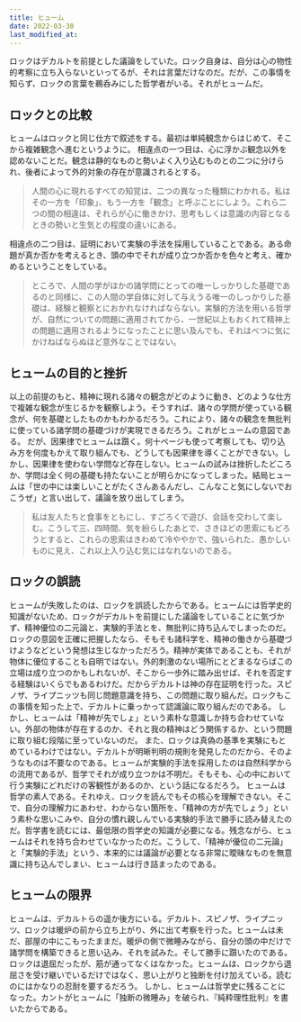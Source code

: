```yaml
---
title: ヒューム
date: 2022-03-30
last_modified_at: 
---
```


ロックはデカルトを前提とした議論をしていた。ロック自身は、自分は心の物性的考察に立ち入らないといってるが、それは言葉だけなのだ。だが、この事情を知らず、ロックの言葉を鵜呑みにした哲学者がいる。それがヒュームだ。

## ロックとの比較

ヒュームはロックと同じ仕方で叙述をする。最初は単純観念からはじめて、そこから複雑観念へ進むというように。
相違点の一つ目は、心に浮かぶ観念以外を認めないことだ。観念は静的なものと勢いよく入り込むものとの二つに分けられ、後者によって外的対象の存在が意識されるとする。

>人間の心に現れるすべての知覚は、二つの異なった種類にわかれる。私はその一方を「印象」、もう一方を「観念」と呼ぶことにしよう。これら二つの間の相違は、それらが心に働きかけ、思考もしくは意識の内容となるときの勢いと生気との程度の違いにある。

相違点の二つ目は、証明において実験の手法を採用していることである。ある命題が真か否かを考えるとき、頭の中でそれが成り立つか否かを色々と考え、確かめるということをしている。

>ところで、人間の学がほかの諸学問にとっての唯一しっかりした基礎であるのと同様に、この人間の学自体に対して与えうる唯一のしっかりした基礎は、経験と観察とにおかれなければならない。実験的方法を用いる哲学が、自然についての問題に適用されてから、一世紀以上もおくれて精神上の問題に適用されるようになったことに思い及んでも、それはべつに気にかけねばならぬほど意外なことではない。

## ヒュームの目的と挫折

以上の前提のもと、精神に現れる諸々の観念がどのように動き、どのような仕方で複雑な観念が生じるかを観察しよう。そうすれば、諸々の学問が使っている観念が、何を基礎としたものかもわかるだろう。これにより、諸々の観念を無批判に使っている諸学問の基礎づけが実現できるだろう。これがヒュームの意図である。
だが、因果律でヒュームは躓く。何十ページも使って考察しても、切り込み方を何度もかえて取り組んでも、どうしても因果律を導くことができない。しかし、因果律を使わない学問など存在しない。ヒュームの試みは挫折したどころか、学問は全く何の基礎も持たないことが明らかになってしまった。結局ヒュームは「世の中には楽しいことがたくさんあるんだし、こんなこと気にしないでおこうぜ」と言い出して、議論を放り出してしまう。

>私は友人たちと食事をともにし、すごろくで遊び、会話を交わして楽しむ。こうして三、四時間、気を紛らしたあとで、さきほどの思索にもどろうとすると、これらの思索はきわめて冷ややかで、強いられた、愚かしいものに見え、これ以上入り込む気にはなれないのである。

## ロックの誤読

ヒュームが失敗したのは、ロックを誤読したからである。ヒュームには哲学史的知識がないため、ロックがデカルトを前提にした議論をしていることに気づかず、精神優位の二元論と、実験的手法とを、無批判に持ち込んでしまったのだ。
ロックの意図を正確に把握したなら、そもそも諸科学を、精神の働きから基礎づけようなどという発想は生じなかっただろう。精神が実体であることも、それが物体に優位することも自明ではない。外的刺激のない場所にとどまるならばこの立場は成り立つのかもしれないが、そこから一歩外に踏み出せば、それを否定する経験はいくらでもあるわけだ。だからデカルトは神の存在証明を行った。スピノザ、ライプニッツも同じ問題意識を持ち、この問題に取り組んだ。ロックもこの事情を知った上で、デカルトに乗っかって認識論に取り組んだのである。
しかし、ヒュームは「精神が先でしょ」という素朴な意識しか持ち合わせていない。外部の物体が存在するのか、それと我の精神はどう関係するか、という問題に取り組む段階に至っていないのだ。
また、ロックは真偽の基準を実験にもとめているわけではない。デカルトが明晰判明の規則を発見したのだから、そのようなものは不要なのである。ヒュームが実験的手法を採用したのは自然科学からの流用であるが、哲学でそれが成り立つかは不明だ。そもそも、心の中において行う実験にどれだけの客観性があるのか、という話になるだろう。
ヒュームは哲学の素人である。それゆえ、ロックを読んでもその核心を理解できない。そこで、自分の理解力にあわせ、わからない箇所を、「精神の方が先でしょう」という素朴な思いこみや、自分の慣れ親しんでいる実験的手法で勝手に読み替えたのだ。哲学書を読むには、最低限の哲学史の知識が必要になる。残念ながら、ヒュームはそれを持ち合わせていなかったのだ。こうして、「精神が優位の二元論」と「実験的手法」という、本来的には議論が必要となる非常に曖昧なものを無意識に持ち込んでしまい、ヒュームは行き詰まったのである。

## ヒュームの限界

ヒュームは、デカルトらの遥か後方にいる。デカルト、スピノザ、ライプニッツ、ロックは暖炉の前から立ち上がり、外に出て考察を行った。ヒュームは未だ、部屋の中にこもったままだ。暖炉の側で微睡みながら、自分の頭の中だけで諸学問を構築できると思い込み、それを試みた。そして勝手に躓いたのである。ロックは退屈だったが、筋が通ってなくはなかった。ヒュームは、ロックから退屈さを受け継いでいるだけではなく、思い上がりと独断を付け加えている。読むのにはかなりの忍耐を要するだろう。
しかし、ヒュームは哲学史に残ることになった。カントがヒュームに「独断の微睡み」を破られ、『純粋理性批判』を書いたからである。
